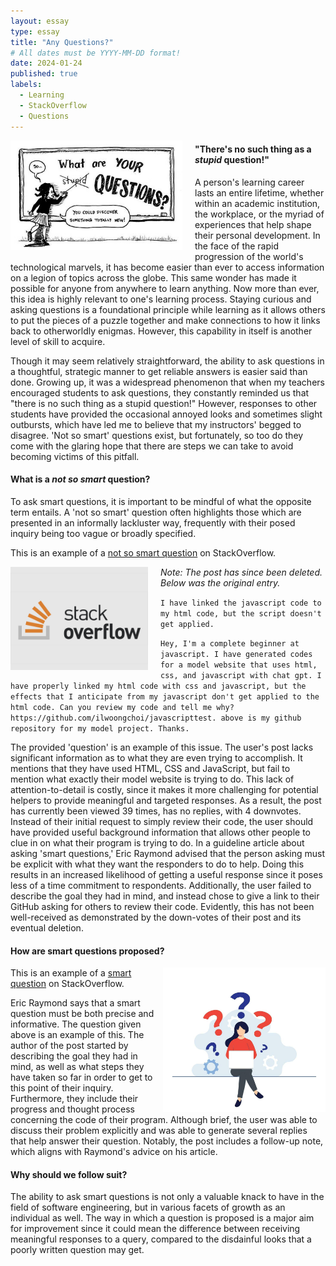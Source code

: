 ```yaml
---
layout: essay
type: essay
title: "Any Questions?"
# All dates must be YYYY-MM-DD format!
date: 2024-01-24
published: true
labels:
  - Learning
  - StackOverflow
  - Questions
---
```

<!-- Padding for space between sections-->
<div>
    <p class="pt-1"></p>
</div>

<div style="float: left; margin-right: 20px;">
  <img width="275px" class="rounded" src="/essays/img/any-questions/no_dumb_questions.jpg">
</div>

#### "There's no such thing as a **_stupid_** question!"
A person's learning career lasts an entire lifetime, whether within an academic institution, the workplace, or the myriad of experiences that help shape their personal development. In the face of the rapid progression of the world's technological marvels, it has become easier than ever to access information on a legion of topics across the globe. This same wonder has made it possible for anyone from anywhere to learn anything. Now more than ever, this idea is highly relevant to one's learning process. Staying curious and asking questions is a foundational principle while learning as it allows others to put the pieces of a puzzle together and make connections to how it links back to otherworldly enigmas. However, this capability in itself is another level of skill to acquire.

Though it may seem relatively straightforward, the ability to ask questions in a thoughtful, strategic manner to get reliable answers is easier said than done. Growing up, it was a widespread phenomenon that when my teachers encouraged students to ask questions, they constantly reminded us that "there is no such thing as a stupid question!" However, responses to other students have provided the occasional annoyed looks and sometimes slight outbursts, which have led me to believe that my instructors' begged to disagree. 'Not so smart' questions exist, but fortunately, so too do they come with the glaring hope that there are steps we can take to avoid becoming victims of this pitfall. 

<!-- Padding for space between sections-->
<div>
    <p class="pt-1"></p>
</div>

#### What is a **_not so smart_** question?
To ask smart questions, it is important to be mindful of what the opposite term entails. A 'not so smart' question often highlights those which are presented in an informally lackluster way, frequently with their posed inquiry being too vague or broadly specified. 


This is an example of a [not so smart question](https://stackoverflow.com/questions/77884605/i-have-linked-the-javascript-code-to-my-html-code-but-the-script-doesnt-get-app) on StackOverflow. 

<div style="float: left; margin-right: 20px;">
  <img width="220px" class="rounded" src="/essays/img/any-questions/stack_overflow.jpg"> 
</div>

_Note: The post has since been deleted. Below was the original entry._

  `I have linked the javascript code to my html code, but the script doesn't get applied.`
  
  `Hey, I'm a complete beginner at javascript. I have generated codes for a model website that uses html, css, and javascript with chat gpt. I have properly linked my html code with css and javascript, but the effects that I anticipate from my javascript don't get applied to the html code. Can you review my code and tell me why? https://github.com/ilwoongchoi/javascripttest. above is my github repository for my model project. Thanks.`

The provided 'question' is an example of this issue. The user's post lacks significant information as to what they are even trying to accomplish. It mentions that they have used HTML, CSS and JavaScript, but fail to mention what exactly their model website is trying to do. This lack of attention-to-detail is costly, since it makes it more challenging for potential helpers to provide meaningful and targeted responses. As a result, the post has currently been viewed 39 times, has no replies, with 4 downvotes. Instead of their initial request to simply review their code, the user should have provided useful background information that allows other people to clue in on what their program is trying to do. In a guideline article about asking 'smart questions,' Eric Raymond advised that the person asking must be explicit with what they want the responders to do to help. Doing this results in an increased likelihood of getting a useful response since it poses less of a time commitment to respondents. Additionally, the user failed to describe the goal they had in mind, and instead chose to give a link to their GitHub asking for others to review their code. Evidently, this has not been well-received as demonstrated by the down-votes of their post and its eventual deletion. 

<!-- Padding for space between sections-->
<div>
    <p class="pt-1"></p>
</div>

#### How are smart questions proposed?

<div style="float: right; margin-left: 10px;">
  <img width="260px" class="rounded" src="/essays/img/any-questions/asking_for_help.jpg"> 
</div>

This is an example of a [smart question](https://stackoverflow.com/questions/77097920/middleware-for-next-auth-and-i18n-next-js-13-with-app-router) on StackOverflow.

Eric Raymond says that a smart question must be both precise and informative. The question given above is an example of this. The author of the post started by describing the goal they had in mind, as well as what steps they have taken so far in order to get to this point of their inquiry. Furthermore, they include their progress and thought process concerning the code of their program. Although brief, the user was able to discuss their problem explicitly and was able to generate several replies that help answer their question. Notably, the post includes a follow-up note, which aligns with Raymond's advice on his article. 

<!-- Padding for space between sections-->
<div>
    <p class="pt-1"></p>
</div>

#### Why should we follow suit?
The ability to ask smart questions is not only a valuable knack to have in the field of software engineering, but in various facets of growth as an individual as well. The way in which a question is proposed is a major aim for improvement since it could mean the difference between receiving meaningful responses to a query, compared to the disdainful looks that a poorly written question may get. 
